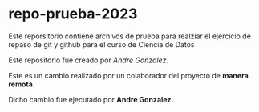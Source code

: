 # repo-prueba-2023
Este reporsitorio contiene archivos de prueba para realziar el ejercicio de repaso de git y github para el curso de Ciencia de Datos

Este repositorio fue creado por *Andre Gonzalez*.

Este es un cambio realizado por un colaborador del proyecto de **manera remota**.

Dicho cambio fue ejecutado por **Andre Gonzalez.**
